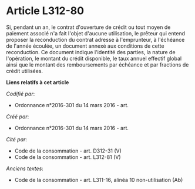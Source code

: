 # Article L312-80

Si, pendant un an, le contrat d'ouverture de crédit ou tout moyen de paiement associé n'a fait l'objet d'aucune utilisation,
le prêteur qui entend proposer la reconduction du contrat adresse à l'emprunteur, à l'échéance de l'année écoulée, un
document annexé aux conditions de cette reconduction. Ce document indique l'identité des parties, la nature de l'opération,
le montant du crédit disponible, le taux annuel effectif global ainsi que le montant des remboursements par échéance et par
fractions de crédit utilisées.

**Liens relatifs à cet article**

_Codifié par_:

  - Ordonnance n°2016-301 du 14 mars 2016 - art.

_Créé par_:

  - Ordonnance n°2016-301 du 14 mars 2016 - art.

_Cité par_:

  - Code de la consommation - art. D312-31 (V)
  - Code de la consommation - art. L312-81 (V)

_Anciens textes_:

  - Code de la consommation - art. L311-16, alinéa 10 non-utilisation (Ab)
